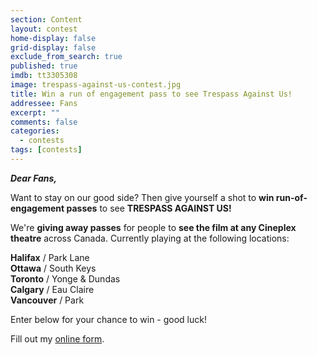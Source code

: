 ```yaml
---
section: Content
layout: contest
home-display: false
grid-display: false
exclude_from_search: true
published: true
imdb: tt3305308
image: trespass-against-us-contest.jpg
title: Win a run of engagement pass to see Trespass Against Us!
addressee: Fans
excerpt: ""
comments: false
categories:
  - contests
tags: [contests]
---
```

_**Dear Fans,**_

Want to stay on our good side? Then give yourself a shot to **win run-of-engagement passes** to see **TRESPASS AGAINST US!**

We're **giving away passes** for people to **see the film at any Cineplex theatre** across Canada. Currently playing at the following locations:

**Halifax** / Park Lane  
**Ottawa** / South Keys  
**Toronto** / Yonge & Dundas  
**Calgary** / Eau Claire  
**Vancouver** / Park

Enter below for your chance to win - good luck!

<div id="wufoo-s2x9ecx0jowcw3">
Fill out my <a href="https://dearcastandcrew.wufoo.com/forms/s2x9ecx0jowcw3">online form</a>.
</div>
<script type="text/javascript">var s2x9ecx0jowcw3;(function(d, t) {
var s = d.createElement(t), options = {
'userName':'dearcastandcrew',
'formHash':'s2x9ecx0jowcw3',
'autoResize':true,
'height':'467',
'async':true,
'host':'wufoo.com',
'header':'hide',
'ssl':true};
s.src = ('https:' == d.location.protocol ? 'https://' : 'http://') + 'www.wufoo.com/scripts/embed/form.js';
s.onload = s.onreadystatechange = function() {
var rs = this.readyState; if (rs) if (rs != 'complete') if (rs != 'loaded') return;
try { s2x9ecx0jowcw3 = new WufooForm();s2x9ecx0jowcw3.initialize(options);s2x9ecx0jowcw3.display(); } catch (e) {}};
var scr = d.getElementsByTagName(t)[0], par = scr.parentNode; par.insertBefore(s, scr);
})(document, 'script');</script>

